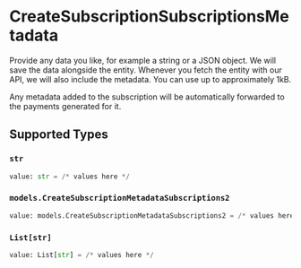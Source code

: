 # CreateSubscriptionSubscriptionsMetadata

Provide any data you like, for example a string or a JSON object. We will save the data alongside the entity. Whenever you fetch the entity with our API, we will also include the metadata. You can use up to approximately 1kB.

Any metadata added to the subscription will be automatically forwarded to the payments generated for it.


## Supported Types

### `str`

```python
value: str = /* values here */
```

### `models.CreateSubscriptionMetadataSubscriptions2`

```python
value: models.CreateSubscriptionMetadataSubscriptions2 = /* values here */
```

### `List[str]`

```python
value: List[str] = /* values here */
```


